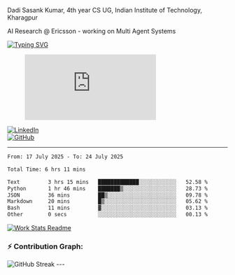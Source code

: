 Dadi Sasank Kumar, 4th year CS UG,
Indian Institute of Technology, Kharagpur

AI Research @ Ericsson -  working on Multi Agent Systems

[![Typing SVG](https://readme-typing-svg.herokuapp.com?font=Fira+Code&color=%2336BCF7&lines=Hi+there!+%F0%9F%91%8B;I+am+a+Computer+Science+Undergrad+at+IIT+Kharagpur;Thankyou+for+visiting+my+github+profile)](https://github.com/sesiii)


<figure><embed src="https://wakatime.com/share/@81d5e6c4-c575-43e6-9a9e-85ed25517f53/42cf003a-18dd-42ef-bded-df01146821f2.svg"></embed></figure>


[![LinkedIn](https://img.shields.io/badge/LinkedIn-0077B5?style=for-the-badge&logo=linkedin&logoColor=white)](https://www.linkedin.com/in/sesidadi)  
[![GitHub](https://img.shields.io/badge/GitHub-181717?style=for-the-badge&logo=github&logoColor=white)](https://github.com/sesiii)



---
<!--START_SECTION:waka-->

```txt
From: 17 July 2025 - To: 24 July 2025

Total Time: 6 hrs 11 mins

Text         3 hrs 15 mins   █████████████░░░░░░░░░░░░   52.58 %
Python       1 hr 46 mins    ███████▒░░░░░░░░░░░░░░░░░   28.73 %
JSON         36 mins         ██▒░░░░░░░░░░░░░░░░░░░░░░   09.78 %
Markdown     20 mins         █▒░░░░░░░░░░░░░░░░░░░░░░░   05.62 %
Bash         11 mins         ▓░░░░░░░░░░░░░░░░░░░░░░░░   03.13 %
Other        0 secs          ░░░░░░░░░░░░░░░░░░░░░░░░░   00.13 %
```

<!--END_SECTION:waka-->


[![Work Stats Readme](https://github.com/sesiii/sesiii/actions/workflows/main.yml/badge.svg)](https://github.com/sesiii/sesiii/actions/workflows/main.yml)

### ⚡ Contribution Graph:

<img src="https://streak-stats.demolab.com/?user=sesiii&theme=radical" alt="GitHub Streak" />
---

